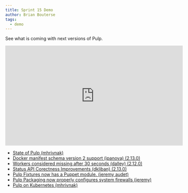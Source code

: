 ```yaml
---
title: Sprint 15 Demo
author: Brian Bouterse
tags:
  - demo
---
```


See what is coming with next versions of Pulp.

<iframe width="560" height="315" src="https://www.youtube.com/embed/LrYO4CXJ0qQ" frameborder="0" allowfullscreen></iframe>

* [State of Pulp (mhrivnak)](https://www.youtube.com/watch?v=LrYO4CXJ0qQ&t=0m52s)
* [Docker manifest schema version 2 support (ipanova) (2.13.0)](https://www.youtube.com/watch?v=LrYO4CXJ0qQ&t=3m19s)
* [Workers considered missing after 30 seconds (dalley) (2.12.0)](https://www.youtube.com/watch?v=LrYO4CXJ0qQ&t=17m30s)
* [Status API Corectness Improvements (dkliban) (2.13.0)](https://www.youtube.com/watch?v=LrYO4CXJ0qQ&t=21m50s)
* [Pulp Fixtures now has a Puppet module. (jeremy audet)](https://www.youtube.com/watch?v=LrYO4CXJ0qQ&t=29m30s)
* [Pulp Packaging now properly configures system firewalls (jeremy)](https://www.youtube.com/watch?v=LrYO4CXJ0qQ&t=34m35s)
* [Pulp on Kubernetes (mhrivnak)](https://www.youtube.com/watch?v=LrYO4CXJ0qQ&t=41m10s)
